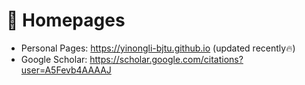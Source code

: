 # 📎 Homepages
- Personal Pages: https://yinongli-bjtu.github.io (updated recently🔥)
- Google Scholar: https://scholar.google.com/citations?user=A5Fevb4AAAAJ
